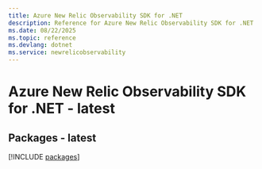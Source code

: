 ```yaml
---
title: Azure New Relic Observability SDK for .NET
description: Reference for Azure New Relic Observability SDK for .NET
ms.date: 08/22/2025
ms.topic: reference
ms.devlang: dotnet
ms.service: newrelicobservability
---
```

# Azure New Relic Observability SDK for .NET - latest
## Packages - latest
[!INCLUDE [packages](new-relic-observability-index.md)]